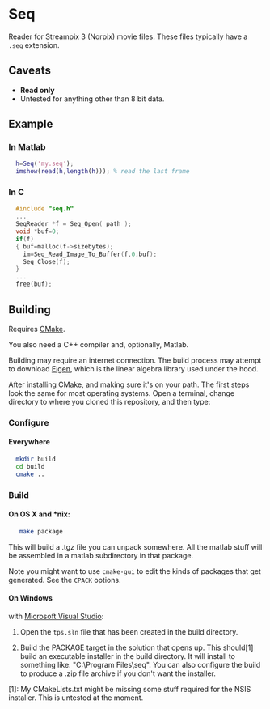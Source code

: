 Seq
===

Reader for Streampix 3 (Norpix) movie files.  These files typically have a `.seq` extension.

## Caveats

- **Read only**
- Untested for anything other than 8 bit data.

## Example

### In Matlab
```matlab
  h=Seq('my.seq');
  imshow(read(h,length(h))); % read the last frame
```

### In C
```c
  #include "seq.h"
  ...
  SeqReader *f = Seq_Open( path );
  void *buf=0;
  if(f)
  { buf=malloc(f->sizebytes);
    im=Seq_Read_Image_To_Buffer(f,0,buf);
    Seq_Close(f);
  }
  ...
  free(buf);
```

## Building

Requires [CMake](http://www.cmake.org/).

You also need a C++ compiler and, optionally, Matlab.

Building may require an internet connection.  The build process may
attempt to download [Eigen](http://eigen.tuxfamily.org/), which is
the linear algebra library used under the hood.

After installing CMake, and making sure it's on your path.  The first steps look the same for most operating systems.  Open a terminal, change directory to where you cloned this repository, and then type:

### Configure

#### Everywhere
```bash
  mkdir build
  cd build
  cmake ..
```

### Build

#### On OS X and *nix:
```bash
   make package
```
This will build a .tgz file you can unpack somewhere.  All the matlab stuff will be assembled in a matlab subdirectory in that package.

Note you might want to use `cmake-gui` to edit the kinds of packages that get generated.  See the `CPACK` options.

#### On Windows
with [Microsoft Visual Studio](http://www.microsoft.com/visualstudio/eng/products/visual-studio-express-products):

1. Open the `tps.sln` file that has been created in the build directory.

2. Build the PACKAGE target in the solution that opens up.
This should[1] build an executable installer in the build directory.  It will install to 
something like: "C:\Program Files\seq".  You can also configure the build to produce a .zip file archive if you don't want the installer.


[1]: My CMakeLists.txt might be missing some stuff required for the NSIS installer.  This is untested at the moment.
